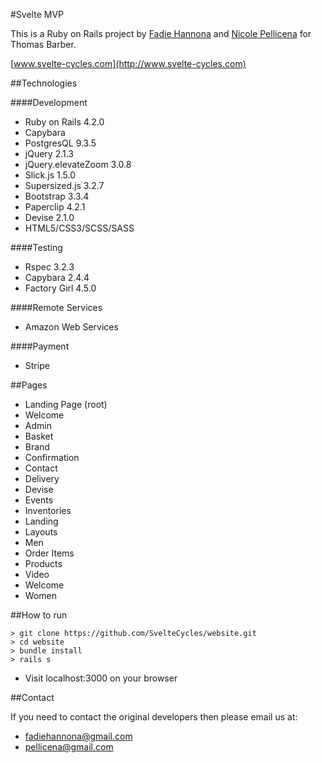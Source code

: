 #Svelte MVP

This is a Ruby on Rails project by [Fadie Hannona](https://github.com/fadieh)
and [Nicole Pellicena](https://github.com/nicolepell) for Thomas Barber.

[www.svelte-cycles.com](http://www.svelte-cycles.com)

##Technologies

####Development

- Ruby on Rails 4.2.0
- Capybara
- PostgresQL 9.3.5
- jQuery 2.1.3
- jQuery.elevateZoom 3.0.8
- Slick.js 1.5.0
- Supersized.js 3.2.7
- Bootstrap 3.3.4
- Paperclip 4.2.1
- Devise 2.1.0
- HTML5/CSS3/SCSS/SASS

####Testing

- Rspec 3.2.3
- Capybara 2.4.4
- Factory Girl 4.5.0

####Remote Services

- Amazon Web Services

####Payment

- Stripe

##Pages

- Landing Page (root)
- Welcome
- Admin
- Basket
- Brand
- Confirmation
- Contact
- Delivery
- Devise
- Events
- Inventories
- Landing
- Layouts
- Men
- Order Items
- Products
- Video
- Welcome
- Women

##How to run
```
> git clone https://github.com/SvelteCycles/website.git
> cd website
> bundle install
> rails s
```
- Visit localhost:3000 on your browser

##Contact

If you need to contact the original developers then please email us at:

- fadiehannona@gmail.com
- pellicena@gmail.com
